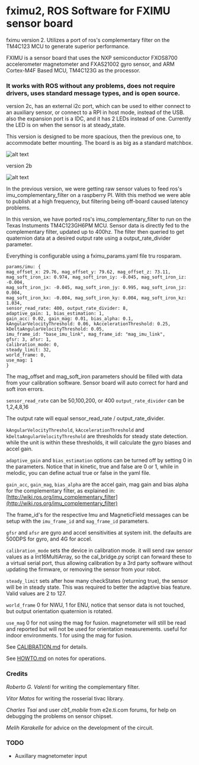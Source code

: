 # fximu2, ROS Software for FXIMU sensor board

fximu version 2. Utilizes a port of ros's complementary filter on the TM4C123 MCU to generate superior performance.

FXIMU is a sensor board that uses the NXP semiconductor FXOS8700 accelerometer magnetometer and FXAS21002 gyro sensor, and ARM Cortex-M4F Based MCU, TM4C123G as the processor.

### It works with ROS without any problems, does not require drivers, uses standard message types, and is open source.


version 2c, has an external i2c port, which can be used to either connect to an auxiliary sensor, or connect to a RPI in host mode, instead of the USB. also the expansion port is a IDC, and it has 2 LEDs instead of one. Currently the LED is on when the sensor is at steady_state.

This version is designed to be more spacious, then the previous one, to accommodate better mounting. The board is as big as a standard matchbox.

![alt text](https://raw.githubusercontent.com/altineller/documentation_images/master/fximu/fximu2c.jpg)

version 2b

![alt text](https://raw.githubusercontent.com/altineller/documentation_images/master/fximu/fximu.jpg)


In the previous version, we were getting raw sensor values to feed ros's imu_complementary_filter on a raspberry PI. With this method we were able to publish at a high frequency, but filtering being off-board caused latency problems.

In this version, we have ported ros's imu_complementary_filter to run on the Texas Instuments TM4C123GH6PM MCU. Sensor data is directly fed to the complementary filter, updated up to 400hz. The filter then queried to get quaternion data at a desired output rate using a output_rate_divider parameter.

Everything is configurable using a fximu_params.yaml file tru rosparam.

```
params/imu: { 
mag_offset_x: 29.76, mag_offset_y: 79.62, mag_offset_z: 73.11,
mag_soft_iron_ix: 0.974, mag_soft_iron_iy: -0.045, mag_soft_iron_iz: -0.004,
mag_soft_iron_jx: -0.045, mag_soft_iron_jy: 0.995, mag_soft_iron_jz: 0.004,
mag_soft_iron_kx: -0.004, mag_soft_iron_ky: 0.004, mag_soft_iron_kz: 1.034,
sensor_read_rate: 400, output_rate_divider: 8,
adaptive_gain: 1, bias_estimation: 1,
gain_acc: 0.02, gain_mag: 0.01, bias_alpha: 0.1,
kAngularVelocityThreshold: 0.06, kAccelerationThreshold: 0.25, kDeltaAngularVelocityThreshold: 0.05,
imu_frame_id: "base_imu_link", mag_frame_id: "mag_imu_link",
gfsr: 3, afsr: 1,
calibration_mode: 0,
steady_limit: 32,
world_frame: 0,
use_mag: 1
}
```

The mag_offset and mag_soft_iron parameters should be filled with data from your calibration software. Sensor board will auto correct for hard and soft iron errors.

`sensor_read_rate` can be 50,100,200, or 400
`output_rate_divider` can be 1,2,4,8,16

The output rate will equal sensor_read_rate / output_rate_divider.

`kAngularVelocityThreshold`, `kAccelerationThreshold` and `kDeltaAngularVelocityThreshold` are thresholds for steady state detection. while the unit is within these thresholds, it will calculate the gyro biases and accel gain.

`adaptive_gain` and `bias_estimation` options can be turned off by setting 0 in the parameters. Notice that in kinetic, true and false are 0 or 1, while in melodic, you can define actual true or false in the yaml file.

`gain_acc`, `gain_mag`, `bias_alpha` are the accel gain, mag gain and bias alpha for the complementary filter, as explained in: 
[http://wiki.ros.org/imu_complementary_filter](http://wiki.ros.org/imu_complementary_filter)

The frame_id's for the respective Imu and MagneticField messages can be setup with the `imu_frame_id` and `mag_frame_id` parameters.

`gfsr` and `afsr` are gyro and accel sensitivities at system init. the defaults are 500DPS for gyro, and 4G for accel.

`calibration_mode` sets the device in calibration mode. it will send raw sensor values as a Int16MultiArray, so the cal_bridge.py script can forward these to a virtual serial port, thus allowing calibration by a 3rd party software without updating the firmware, or removing the sensor from your robot. 

`steady_limit` sets after how many checkStates (returning true), the sensor will be in steady state. This was required to better the adaptive bias feature. Valid values are 2 to 127.

`world_frame` 0 for NWU, 1 for ENU, notice that sensor data is not touched, but output orientation quaternion is rotated.

`use_mag` 0 for not using the mag for fusion. magnetometer will still be read and reported but will not be used for orientation measurements. useful for indoor environments. 1 for using the mag for fusion.

See [CALIBRATION.md](https://github.com/altineller/fximu2/blob/master/CALIBRATION.md) for details.

See [HOWTO.md](https://github.com/altineller/fximu2/blob/master/HOWTO.md) on notes for operations.


### Credits

_Roberto G. Valenti_ for writing the complementary filter.

_Vitor Matos_ for writing the rosserial tivac library.

_Charles Tsai_ and user _cb1_mobile_ from e2e.ti.com forums, for help on debugging the problems on sensor chipset.

_Melih Karakelle_ for advice on the development of the circuit.

### TODO

- Auxillary magnetometer input



